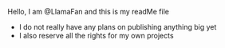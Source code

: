 Hello, I am @LlamaFan and this is my readMe file
- I do not really have any plans on publishing anything big yet
- I also reserve all the rights for my own projects
